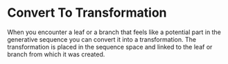 # Convert To Transformation

When you encounter a leaf or a branch that feels like a potential part in the generative sequence you can convert it into a transformation. The transformation is placed in the sequence space and linked to the leaf or branch from which it was created.

